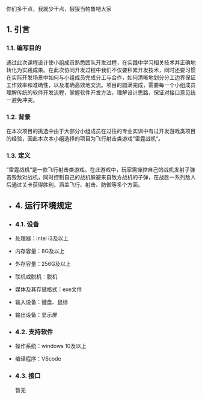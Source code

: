 你们多干点，我就少干点，狠狠当帕鲁吧大家
## 1. 引言
### 1.1. 编写目的
通过此次课程设计使小组成员熟悉团队开发过程，在实践中学习相关技术并正确地转化为实践成果。在此次协同开发过程中我们不仅要积累开发技术，同时还要习惯在实际开发场景中如何与小组成员完成分工与合作，如何清晰地划分分工边界保证工作效率和准确性，以及准确高效地交流。项目的圆满完成，需要每一个小组成员理解传统的软件开发流程，掌握软件开发方法，理解设计思路，保证对接口意见统一避免冲突。
### 1.2. 背景
在本次项目的挑选中由于大部分小组成员在过往的专业实训中有过开发游戏类项目的经验，因此本次本小组选择的项目为飞行射击类游戏”雷霆战机“。
### 1.3. 定义
”雷霆战机“是一款飞行射击类游戏。在此游戏中，玩家需操控自己的战机发射子弹击毁敌对战机，同时控制自己的战机躲避来自敌方战机的子弹，在战胜一系列敌人后通过关卡获得胜利，涵盖飞行、射击、防御等多个方面。


* ## 4. 运行环境规定
 * ### 4.1. 设备
  * 处理器：intel i3及以上
  * 内存容量：8G及以上
  * 外存容量：256G及以上
  * 联机或脱机：脱机
  * 媒体及其存储格式：exe文件
  * 输入设备：键盘、鼠标
  * 输出设备：显示屏

 * ### 4.2. 支持软件
  * 操作系统：windows 10及以上
  * 编译程序：VScode

 * ### 4.3. 接口
    暂无


